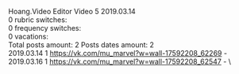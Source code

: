 Hoang.Video	Editor Video 5 2019.03.14\
0 rubric switches:\
0 frequency switches:\
0 vacations:\
Total posts amount: 2	Posts dates amount: 2\
2019.03.14 1 https://vk.com/mu_marvel?w=wall-17592208_62269 - \
2019.03.16 1 https://vk.com/mu_marvel?w=wall-17592208_62547 - \
